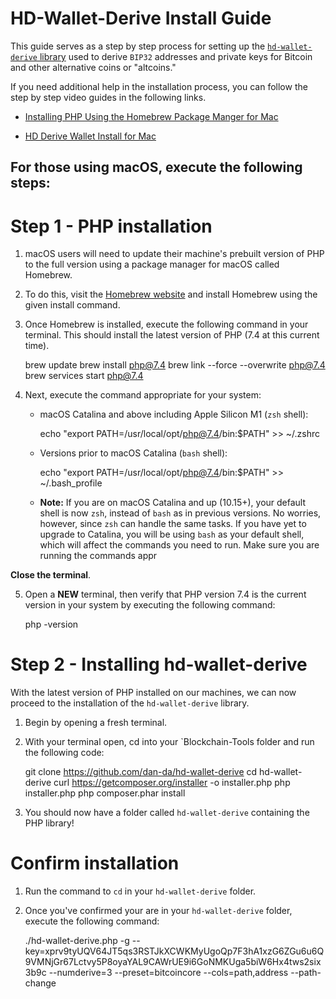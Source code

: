 # HD-Wallet-Derive Install Guide

This guide serves as a step by step process for setting up the [`hd-wallet-derive` library](https://github.com/dan-da/hd-wallet-derive) used to derive `BIP32` addresses and private keys for Bitcoin and other alternative coins or "altcoins."

If you need additional help in the installation process, you can follow the step by step video guides in the following links.
* [Installing PHP Using the Homebrew Package Manger for Mac](https://youtu.be/SNRQSwlOKbs)

* [HD Derive Wallet Install for Mac](https://youtu.be/c-Qc3Pss6oM)


## For those using **macOS**, execute the following steps:

# Step 1 - PHP installation

1. macOS users will need to update their machine's prebuilt version of PHP to the full version using a package manager for macOS called Homebrew.

2. To do this, visit the [Homebrew website](https://brew.sh/) and install Homebrew using the given install command.

3. Once Homebrew is installed, execute the following command in your terminal. This should install the latest version of PHP (7.4 at this current time).

    brew update
    brew install php@7.4
    brew link --force --overwrite php@7.4
    brew services start php@7.4
    
4. Next, execute the command appropriate for your system:

    * macOS Catalina and above including Apple Silicon M1 (`zsh` shell):

      echo "export PATH=/usr/local/opt/php@7.4/bin:$PATH" >> ~/.zshrc

    * Versions prior to macOS Catalina (`bash` shell):

      echo "export PATH=/usr/local/opt/php@7.4/bin:$PATH" >> ~/.bash_profile


    * **Note:** If you are on macOS Catalina and up (10.15+), your default shell is now `zsh`, instead of `bash` as in previous versions. No worries, however, since `zsh` can handle the same tasks. If you have yet to upgrade to Catalina, you will be using `bash` as your default shell, which will affect the commands you need to run. Make sure you are running the commands appr
    
**Close the terminal**. 

5. Open a **NEW** terminal, then verify that PHP version 7.4 is the current version in your system by executing the following command:

    php -version
    
    
# Step 2 - Installing hd-wallet-derive 

With the latest version of PHP installed on our machines, we can now proceed to the installation of the `hd-wallet-derive` library.


1. Begin by opening a fresh terminal.


2. With your terminal open, cd into your `Blockchain-Tools folder and run the following code:

      git clone https://github.com/dan-da/hd-wallet-derive
      cd hd-wallet-derive
      curl https://getcomposer.org/installer -o installer.php
      php installer.php
      php composer.phar install
    
    
3. You should now have a folder called `hd-wallet-derive` containing the PHP library!

# Confirm installation
 
1. Run the command to `cd` in your `hd-wallet-derive` folder.

2. Once you've confirmed your are in your `hd-wallet-derive` folder, execute the following command:

    ./hd-wallet-derive.php -g --key=xprv9tyUQV64JT5qs3RSTJkXCWKMyUgoQp7F3hA1xzG6ZGu6u6Q9VMNjGr67Lctvy5P8oyaYAL9CAWrUE9i6GoNMKUga5biW6Hx4tws2six3b9c --numderive=3 --preset=bitcoincore --cols=path,address --path-change
